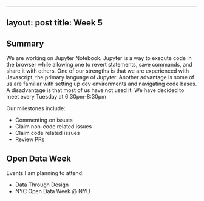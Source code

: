 
---
layout: post
title: Week 5
---

## Summary

We are working on Jupyter Notebook. Jupyter is a way to execute code in the browser while allowing one to revert statements, save commands, and share it with others. One of our strengths is that we are experienced with Javascript, the primary language of Jupyter. Another advantage is some of us are familiar with setting up dev environments and navigating code bases. A disadvantage is that most of us have not used it. We have decided to meet every Tuesday at 6:30pm-8:30pm

Our milestones include:
- Commenting on issues
- Claim non-code related issues
- Claim code related issues
- Review PRs

## Open Data Week

Events I am planning to attend:
- Data Through Design
- NYC Open Data Week @ NYU
